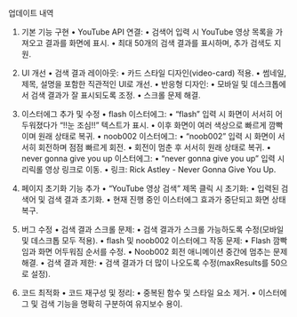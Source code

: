 업데이트 내역

1. 기본 기능 구현
	•	YouTube API 연결:
	•	검색어 입력 시 YouTube 영상 목록을 가져오고 결과를 화면에 표시.
	•	최대 50개의 검색 결과를 표시하며, 추가 검색도 지원.

2. UI 개선
	•	검색 결과 레이아웃:
	•	카드 스타일 디자인(video-card) 적용.
	•	썸네일, 제목, 설명을 포함한 직관적인 UI로 개선.
	•	반응형 디자인:
	•	모바일 및 데스크톱에서 검색 결과가 잘 표시되도록 조정.
	•	스크롤 문제 해결.

3. 이스터에그 추가 및 수정
	•	flash 이스터에그:
	•	“flash” 입력 시 화면이 서서히 어두워졌다가 “!!눈 조심!!” 텍스트가 표시.
	•	이후 화면이 여러 색상으로 빠르게 깜빡이며 원래 상태로 복귀.
	•	noob002 이스터에그:
	•	“noob002” 입력 시 화면이 서서히 회전하며 점점 빠르게 회전.
	•	회전이 멈춘 후 서서히 원래 상태로 복귀.
	•	never gonna give you up 이스터에그:
	•	“never gonna give you up” 입력 시 리릭롤 영상 링크로 이동.
	•	링크: Rick Astley - Never Gonna Give You Up.

4. 페이지 초기화 기능 추가
	•	“YouTube 영상 검색” 제목 클릭 시 초기화:
	•	입력된 검색어 및 검색 결과 초기화.
	•	현재 진행 중인 이스터에그 효과가 중단되고 화면 상태 복구.

5. 버그 수정
	•	검색 결과 스크롤 문제:
	•	검색 결과가 스크롤 가능하도록 수정(모바일 및 데스크톱 모두 적용).
	•	flash 및 noob002 이스터에그 작동 문제:
	•	Flash 깜빡임과 화면 어두워짐 순서를 수정.
	•	Noob002 회전 애니메이션 중간에 멈추는 문제 해결.
	•	검색 결과 제한:
	•	검색 결과가 더 많이 나오도록 수정(maxResults를 50으로 설정).

6. 코드 최적화
	•	코드 재구성 및 정리:
	•	중복된 함수 및 스타일 요소 제거.
	•	이스터에그 및 검색 기능을 명확히 구분하여 유지보수 용이.